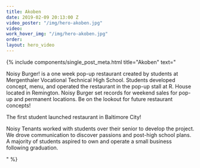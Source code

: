 ```yaml
---
title: Akoben
date: 2019-02-09 20:13:00 Z
video_poster: "/img/hero-akoben.jpg"
video: 
work_hover_img: "/img/hero-akoben.jpg"
order: 
layout: hero_video
---
```


<div class="single_post_wrapper">
{% include components/single_post_meta.html
    title="Akoben"
    text="<p>Noisy Burger! is a one week pop-up restaurant created by students at Mergenthaler Vocational Technical High School. Students developed concept, menu, and operated the restaurant in the pop-up stall at R. House located in Remington. Noisy Burger set records for weekend sales for pop-up and permanent locations. Be on the lookout for future restaurant concepts!</p>
<p>The first student launched restaurant in Baltimore City!

Noisy Tenants worked with students over their senior to develop the project. We drove communication to discover passions and post-high school plans. A majority of students aspired to own and operate a small business following graduation.</p>"
%}
</div>